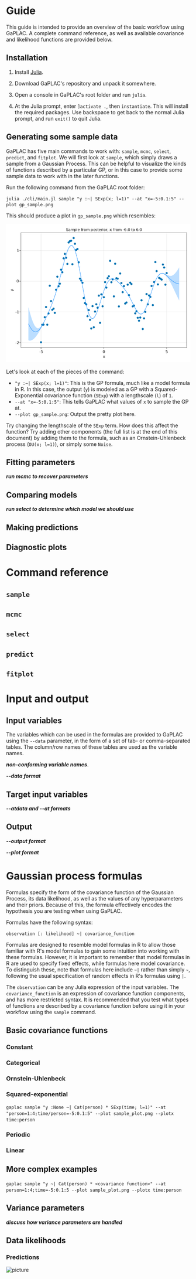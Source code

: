 # Guide

This guide is intended to provide an overview of the basic workflow using GaPLAC. A complete command reference, as well as available covariance and likelihood functions are provided below.

## Installation

1. Install [Julia](https://julialang.org/).

2. Download GaPLAC's repository and unpack it somewhere.

3. Open a console in GaPLAC's root folder and run `julia`.

4. At the Julia prompt, enter `]activate .`, then `instantiate`. This will install the required packages. Use backspace to get back to the normal Julia prompt, and run `exit()` to quit Julia.

## Generating some sample data

GaPLAC has five main commands to work with: `sample`, `mcmc`, `select`, `predict`, and `fitplot`. We will first look at `sample`, which simply draws a sample from a Gaussian Process. This can be helpful to visualize the kinds of functions described by a particular GP, or in this case to provide some sample data to work with in the later functions.

Run the following command from the GaPLAC root folder:

```
julia ./cli/main.jl sample "y :~| SExp(x; l=1)" --at "x=-5:0.1:5" --plot gp_sample.png
```

This should produce a plot in `gp_sample.png` which resembles:

![Wavy line](img/guide1.png)

Let's look at each of the pieces of the command:

- `"y :~| SExp(x; l=1)"`: This is the GP formula, much like a model formula in R. In this case, the output (`y`) is modeled as a GP with a Squared-Exponential covariance function (`SExp`) with a lengthscale (`l`) of `1`.
- `--at "x=-5:0.1:5"`: This tells GaPLAC what values of `x` to sample the GP at.
- `--plot gp_sample.png`: Output the pretty plot here.

Try changing the lengthscale of the `SExp` term. How does this affect the function? Try adding other components (the full list is at the end of this document) by adding them to the formula, such as an Ornstein-Uhlenbeck process (`OU(x; l=1)`), or simply some `Noise`.




## Fitting parameters

***run mcmc to recover parameters***

## Comparing models

***run select to determine which model we should use***

## Making predictions

## Diagnostic plots

# Command reference

## `sample`

## `mcmc`

## `select`

## `predict`

## `fitplot`

# Input and output

## Input variables

The variables which can be used in the formulas are provided to GaPLAC using the `--data` parameter, in the form of a set of tab- or comma-separated tables. The column/row names of these tables are used as the variable names.

***non-conforming variable names***.

***--data format***

## Target input variables

***--atdata and --at formats***

## Output

***--output format***

***--plot format***

# Gaussian process formulas

Formulas specify the form of the covariance function of the Gaussian Process, its data likelihood, as well as the values of any hyperparameters and their priors. Because of this, the formula effectively encodes the hypothesis you are testing when using GaPLAC.

Formulas have the following syntax:

```
observation [: likelihood] ~| covariance_function
```

Formulas are designed to resemble model formulas in R to allow those familiar with R's model formulas to gain some intuition into working with these formulas. However, it is important to remember that model formulas in R are used to specify fixed effects, while formulas here model covariance. To distinguish these, note that formulas here include `~|` rather than simply `~`, following the usual specification of random effects in R's formulas using `|`.

The `observation` can be any Julia expression of the input variables. The `covariance_function` is an expression of covariance function components, and has more restricted syntax. It is recommended that you test what types of functions are described by a covariance function before using it in your workflow using the `sample` command.

## Basic covariance functions

### Constant

### Categorical

### Ornstein-Uhlenbeck

### Squared-exponential

`gaplac sample "y :None ~| Cat(person) * SExp(time; l=1)" --at "person=1:4;time/person=-5:0.1:5" --plot sample_plot.png --plotx time:person`

### Periodic

### Linear




## More complex examples

`gaplac sample "y ~| Cat(person) * <covariance function>" --at person=1:4;time=-5:0.1:5 --plot sample_plot.png --plotx time:person`


## Variance parameters

***discuss how variance parameters are handled***

## Data likelihoods

### Predictions

![picture](img/abc.png)


